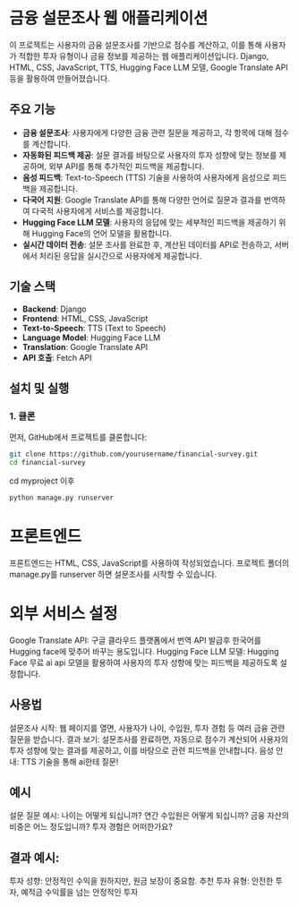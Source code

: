 # 금융 설문조사 웹 애플리케이션

이 프로젝트는 사용자의 금융 설문조사를 기반으로 점수를 계산하고, 이를 통해 사용자가 적합한 투자 유형이나 금융 정보를 제공하는 웹 애플리케이션입니다. Django, HTML, CSS, JavaScript, TTS, Hugging Face LLM 모델, Google Translate API 등을 활용하여 만들어졌습니다.

## 주요 기능

- **금융 설문조사**: 사용자에게 다양한 금융 관련 질문을 제공하고, 각 항목에 대해 점수를 계산합니다.
- **자동화된 피드백 제공**: 설문 결과를 바탕으로 사용자의 투자 성향에 맞는 정보를 제공하며, 외부 API를 통해 추가적인 피드백을 제공합니다.
- **음성 피드백**: Text-to-Speech (TTS) 기술을 사용하여 사용자에게 음성으로 피드백을 제공합니다.
- **다국어 지원**: Google Translate API를 통해 다양한 언어로 질문과 결과를 번역하여 다국적 사용자에게 서비스를 제공합니다.
- **Hugging Face LLM 모델**: 사용자의 응답에 맞는 세부적인 피드백을 제공하기 위해 Hugging Face의 언어 모델을 활용합니다.
- **실시간 데이터 전송**: 설문 조사를 완료한 후, 계산된 데이터를 API로 전송하고, 서버에서 처리된 응답을 실시간으로 사용자에게 제공합니다.

## 기술 스택

- **Backend**: Django
- **Frontend**: HTML, CSS, JavaScript
- **Text-to-Speech**: TTS (Text to Speech)
- **Language Model**: Hugging Face LLM
- **Translation**: Google Translate API
- **API 호출**: Fetch API

## 설치 및 실행

### 1. 클론

먼저, GitHub에서 프로젝트를 클론합니다:

```bash
git clone https://github.com/yourusername/financial-survey.git
cd financial-survey
```

cd myproject 이후
``` bash
python manage.py runserver
```

# 프론트엔드 
프론트엔드는 HTML, CSS, JavaScript를 사용하여 작성되었습니다. 프로젝트 폴더의 manage.py를 runserver 하면 설문조사를 시작할 수 있습니다.

# 외부 서비스 설정
Google Translate API: 구글 클라우드 플랫폼에서 번역 API 발급후 한국어를 Hugging face에 맞추어 바꾸는 용도입니다.
Hugging Face LLM 모델: Hugging Face 무료 ai api 모델을 활용하여 사용자의 투자 성향에 맞는 피드백을 제공하도록 설정합니다.

## 사용법
설문조사 시작: 웹 페이지를 열면, 사용자가 나이, 수입원, 투자 경험 등 여러 금융 관련 질문을 받습니다.
결과 보기: 설문조사를 완료하면, 자동으로 점수가 계산되어 사용자의 투자 성향에 맞는 결과를 제공하고, 이를 바탕으로 관련 피드백을 안내합니다.
음성 안내: TTS 기술을 통해 ai한테 질문!

## 예시
설문 질문 예시:
나이는 어떻게 되십니까?
연간 수입원은 어떻게 되십니까?
금융 자산의 비중은 어느 정도입니까?
투자 경험은 어떠한가요?

## 결과 예시:
투자 성향: 안정적인 수익을 원하지만, 원금 보장이 중요함.
추천 투자 유형: 안전한 투자, 예적금 수익률을 넘는 안정적인 투자

